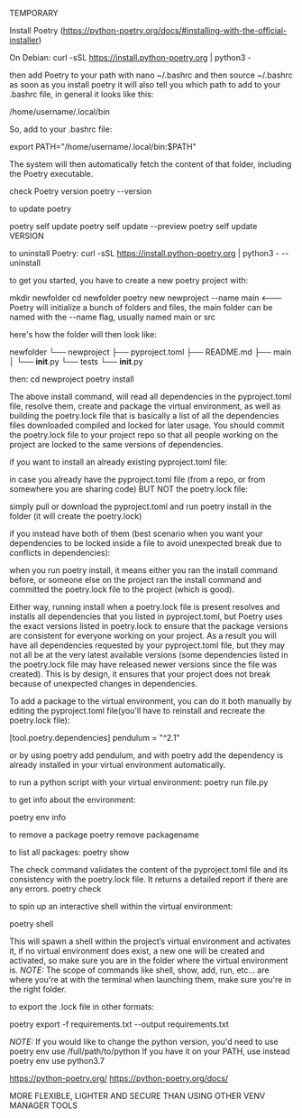 TEMPORARY


Install Poetry (https://python-poetry.org/docs/#installing-with-the-official-installer)

On Debian: curl -sSL https://install.python-poetry.org | python3 -

then add Poetry to your path with nano ~/.bashrc and then source ~/.bashrc 
as soon as you install poetry it will also tell you which path to add to your .bashrc file, in general it looks like this:

/home/username/.local/bin

So, add to your .bashrc file:

export PATH="/home/username/.local/bin:$PATH"

The system will then automatically fetch the content of that folder, including the Poetry executable.

check Poetry version
poetry --version

to update poetry

poetry self update
poetry self update --preview
poetry self update VERSION

to uninstall Poetry:
curl -sSL https://install.python-poetry.org | python3 - --uninstall

to get you started, you have to create a new poetry project with:

mkdir newfolder
cd newfolder
poetry new newproject --name main		<--- Poetry will initialize a bunch of folders and files, the main folder can be named with the --name flag, usually named main or src

here's how the folder will then look like:

newfolder
└── newproject
    ├── pyproject.toml
    ├── README.md
    ├── main
    │   └── __init__.py
    └── tests
        └── __init__.py

then:
cd newproject
poetry install

The above install command, will read all dependencies in the pyproject.toml file, resolve them, create and package the virtual environment, as well as building the poetry.lock file that is basically a list of all the dependencies files downloaded compiled and locked for later usage.
You should commit the poetry.lock file to your project repo so that all people working on the project are locked to the same versions of dependencies.

if you want to install an already existing pyproject.toml file:

in case you already have the pyproject.toml file (from a repo, or from somewhere you are sharing code) BUT NOT the poetry.lock file:

simply pull or download the pyproject.toml and run poetry install in the folder (it will create the poetry.lock)

if you instead have both of them (best scenario when you want your dependencies to be locked inside a file to avoid unexpected break due to conflicts in dependencies):

when you run poetry install, it means either you ran the install command before, or someone else on the project ran the install command and committed the poetry.lock file to the project (which is good).

Either way, running install when a poetry.lock file is present resolves and installs all dependencies that you listed in pyproject.toml, but Poetry uses the exact versions listed in poetry.lock to ensure that the package versions are consistent for everyone working on your project. As a result you will have all dependencies requested by your pyproject.toml file, but they may not all be at the very latest available versions (some dependencies listed in the poetry.lock file may have released newer versions since the file was created). This is by design, it ensures that your project does not break because of unexpected changes in dependencies.

To add a package to the virtual environment, you can do it both manually by editing the pyproject.toml file(you'll have to reinstall and recreate the poetry.lock file):

[tool.poetry.dependencies]
pendulum = "^2.1"

or by using poetry add pendulum, and with poetry add the dependency is already installed in your virtual environment automatically.

to run a python script with your virtual environment:
poetry run file.py

to get info about the environment:

poetry env info

to remove a package
poetry remove packagename

to list all packages:
poetry show

 The check command validates the content of the pyproject.toml file and its consistency with the poetry.lock file. It returns a detailed report if there are any errors.
poetry check

to spin up an interactive shell within the virtual environment:

poetry shell

This will spawn a shell within the project’s virtual environment and activates it, if no virtual environment does exist, a new one will be created and activated, so make sure you are in the folder where the virtual environment is.
*NOTE:* 
The scope of commands like shell, show, add, run, etc... are where you're at with the terminal when launching them, make sure you're in the right folder.

to export the .lock file in other formats:

poetry export -f requirements.txt --output requirements.txt

*NOTE:*
If you would like to change the python version, you'd need to use poetry env use /full/path/to/python
If you have it on your PATH, use instead poetry env use python3.7

https://python-poetry.org/
https://python-poetry.org/docs/

MORE FLEXIBLE, LIGHTER AND SECURE THAN USING OTHER VENV MANAGER TOOLS









